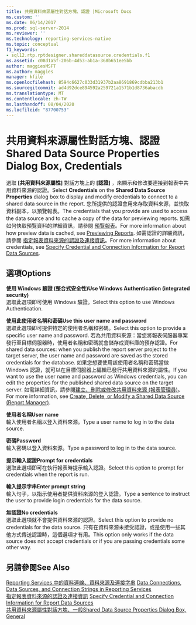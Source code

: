 ```yaml
---
title: 共用資料來源屬性對話方塊、認證 |Microsoft Docs
ms.custom: ''
ms.date: 06/14/2017
ms.prod: sql-server-2014
ms.reviewer: ''
ms.technology: reporting-services-native
ms.topic: conceptual
f1_keywords:
- sql12.rtp.rptdesigner.shareddatasource.credentials.f1
ms.assetid: c08d1a5f-206b-4d53-ab1a-368b651ee5bb
author: maggiesMSFT
ms.author: maggies
manager: kfile
ms.openlocfilehash: 8594c6627c033d31937b2aa8691869cdbba213b1
ms.sourcegitcommit: ad4d92dce894592a259721a1571b1d8736abacdb
ms.translationtype: MT
ms.contentlocale: zh-TW
ms.lasthandoff: 08/04/2020
ms.locfileid: "87700753"
---
```

# <a name="shared-data-source-properties-dialog-box-credentials"></a><span data-ttu-id="51de3-102">共用資料來源屬性對話方塊、認證</span><span class="sxs-lookup"><span data-stu-id="51de3-102">Shared Data Source Properties Dialog Box, Credentials</span></span>
  <span data-ttu-id="51de3-103">選取 **[共用資料來源屬性]** 對話方塊上的 **[認證]** ，來顯示和修改要連接到報表中共用資料來源的認證。</span><span class="sxs-lookup"><span data-stu-id="51de3-103">Select **Credentials** on the **Shared Data Source Properties** dialog box to display and modify credentials to connect to a shared data source in the report.</span></span> <span data-ttu-id="51de3-104">您所提供的認證會用來存取資料來源，並快取資料副本，以預覽報表。</span><span class="sxs-lookup"><span data-stu-id="51de3-104">The credentials that you provide are used to access the data source and to cache a copy of the data for previewing reports.</span></span> <span data-ttu-id="51de3-105">如需如何快取預覽資料的詳細資訊，請參閱 [預覽報表](reports/previewing-reports.md)。</span><span class="sxs-lookup"><span data-stu-id="51de3-105">For more information about how preview data is cached, see [Previewing Reports](reports/previewing-reports.md).</span></span> <span data-ttu-id="51de3-106">如需認證的詳細資訊，請參閱 [指定報表資料來源的認證及連接資訊](report-data/specify-credential-and-connection-information-for-report-data-sources.md)。</span><span class="sxs-lookup"><span data-stu-id="51de3-106">For more information about credentials, see [Specify Credential and Connection Information for Report Data Sources](report-data/specify-credential-and-connection-information-for-report-data-sources.md).</span></span>  
  
## <a name="options"></a><span data-ttu-id="51de3-107">選項</span><span class="sxs-lookup"><span data-stu-id="51de3-107">Options</span></span>  
 <span data-ttu-id="51de3-108">**使用 Windows 驗證 (整合式安全性)**</span><span class="sxs-lookup"><span data-stu-id="51de3-108">**Use Windows Authentication (integrated security)**</span></span>  
 <span data-ttu-id="51de3-109">選取此選項即可使用 Windows 驗證。</span><span class="sxs-lookup"><span data-stu-id="51de3-109">Select this option to use Windows Authentication.</span></span>  
  
 <span data-ttu-id="51de3-110">**使用此使用者名稱和密碼**</span><span class="sxs-lookup"><span data-stu-id="51de3-110">**Use this user name and password**</span></span>  
 <span data-ttu-id="51de3-111">選取此選項即可提供特定的使用者名稱和密碼。</span><span class="sxs-lookup"><span data-stu-id="51de3-111">Select this option to provide a specific user name and password.</span></span> <span data-ttu-id="51de3-112">若為共用資料來源：當您將報表伺服器專案發行至目標伺服器時，使用者名稱和密碼就會儲存成資料庫的預存認證。</span><span class="sxs-lookup"><span data-stu-id="51de3-112">For shared data sources: when you publish the report server project to the target server, the user name and password are saved as the stored credentials for the database.</span></span> <span data-ttu-id="51de3-113">如果您想要使用該使用者名稱和密碼當做 Windows 認證，就可以在目標伺服器上編輯已發行共用資料來源的屬性。</span><span class="sxs-lookup"><span data-stu-id="51de3-113">If you want to use the user name and password as Windows credentials, you can edit the properties for the published shared data source on the target server.</span></span> <span data-ttu-id="51de3-114">如需詳細資訊，請參閱[建立、刪除或修改共用資料來源 &#40;報表管理員&#41;](../../2014/reporting-services/create-delete-or-modify-a-shared-data-source-report-manager.md)。</span><span class="sxs-lookup"><span data-stu-id="51de3-114">For more information, see [Create, Delete, or Modify a Shared Data Source &#40;Report Manager&#41;](../../2014/reporting-services/create-delete-or-modify-a-shared-data-source-report-manager.md).</span></span>  
  
 <span data-ttu-id="51de3-115">**使用者名稱**</span><span class="sxs-lookup"><span data-stu-id="51de3-115">**User name**</span></span>  
 <span data-ttu-id="51de3-116">輸入使用者名稱以登入資料來源。</span><span class="sxs-lookup"><span data-stu-id="51de3-116">Type a user name to log in to the data source.</span></span>  
  
 <span data-ttu-id="51de3-117">**密碼**</span><span class="sxs-lookup"><span data-stu-id="51de3-117">**Password**</span></span>  
 <span data-ttu-id="51de3-118">輸入密碼以登入資料來源。</span><span class="sxs-lookup"><span data-stu-id="51de3-118">Type a password to log in to the data source.</span></span>  
  
 <span data-ttu-id="51de3-119">**提示輸入認證**</span><span class="sxs-lookup"><span data-stu-id="51de3-119">**Prompt for credentials**</span></span>  
 <span data-ttu-id="51de3-120">選取此選項即可在執行報表時提示輸入認證。</span><span class="sxs-lookup"><span data-stu-id="51de3-120">Select this option to prompt for credentials when the report is run.</span></span>  
  
 <span data-ttu-id="51de3-121">**輸入提示字串**</span><span class="sxs-lookup"><span data-stu-id="51de3-121">**Enter prompt string**</span></span>  
 <span data-ttu-id="51de3-122">輸入句子，以指示使用者提供資料來源的登入認證。</span><span class="sxs-lookup"><span data-stu-id="51de3-122">Type a sentence to instruct the user to provide login credentials for the data source.</span></span>  
  
 <span data-ttu-id="51de3-123">**無認證**</span><span class="sxs-lookup"><span data-stu-id="51de3-123">**No credentials**</span></span>  
 <span data-ttu-id="51de3-124">選取此選項就不會提供資料來源的認證。</span><span class="sxs-lookup"><span data-stu-id="51de3-124">Select this option to provide no credentials for the data source.</span></span> <span data-ttu-id="51de3-125">只有在資料來源未接受認證，或是使用一些其他方式傳送認證時，這個選項才有用。</span><span class="sxs-lookup"><span data-stu-id="51de3-125">This option only works if the data source does not accept credentials or if you are passing credentials some other way.</span></span>  
  
## <a name="see-also"></a><span data-ttu-id="51de3-126">另請參閱</span><span class="sxs-lookup"><span data-stu-id="51de3-126">See Also</span></span>  
 <span data-ttu-id="51de3-127">[Reporting Services 中的資料連線、資料來源及連接字串](../../2014/reporting-services/data-connections-data-sources-and-connection-strings-in-reporting-services.md) </span><span class="sxs-lookup"><span data-stu-id="51de3-127">[Data Connections, Data Sources, and Connection Strings in Reporting Services](../../2014/reporting-services/data-connections-data-sources-and-connection-strings-in-reporting-services.md) </span></span>  
 <span data-ttu-id="51de3-128">[指定報表資料來源的認證及連接資訊](report-data/specify-credential-and-connection-information-for-report-data-sources.md) </span><span class="sxs-lookup"><span data-stu-id="51de3-128">[Specify Credential and Connection Information for Report Data Sources](report-data/specify-credential-and-connection-information-for-report-data-sources.md) </span></span>  
 [<span data-ttu-id="51de3-129">共用資料來源屬性對話方塊、一般</span><span class="sxs-lookup"><span data-stu-id="51de3-129">Shared Data Source Properties Dialog Box, General</span></span>](../../2014/reporting-services/shared-data-source-properties-dialog-box-general.md)  
  
  
